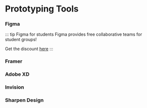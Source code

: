 # Prototyping Tools

### Figma

<LevelWithButton desc="Figma helps teams create, test, and ship better designs from start to finish." link="https://www.figma.com/"  image="/images/figma.png" button="Start Designing"/>

::: tip Figma for students
Figma provides free collaborative teams for student groups!

Get the discount [here](https://www.figma.com/education/)
:::


### Framer

<LevelWithButton desc="Framer allows you to create responsive layouts, design realistic prototypes, and bring everything closer to production—all in one place." link="https://www.framer.com/" :imageRight="false" image="/images/framer.png" button="Start Designing"/>

### Adobe XD

<LevelWithButton desc="Adobe XD is a platform that is equipped with countless plugins that enables you to create high-quality wireframes." link="https://www.adobe.com/ca/products/xd.html" image="https://cdn.dribbble.com/users/383572/screenshots/7699281/media/43dffd40d23d5ac1c99ca2902f9e6039.png" button="Start Designing"/>

### Invision

<LevelWithButton desc="Create rich interactive prototypes using Invision, the digital product design platform powering the world’s best user experiences!" link="https://www.invisionapp.com/" :imageRight="false" image="https://miro.medium.com/max/2400/1*YdfB-7BXjvt3uiiKK9oOLQ.jpeg" button="Start Designing"/>

### Sharpen Design 

<LevelWithButton desc="Sharpen your craft by tackling randomized design prompts." link="https://sharpen.design/" image="https://cdn.shopify.com/s/files/1/0533/2089/files/online-learning-resources-2017-sharpen-design-generator.png?format=webp&v=1498758491" button="Start Designing"/>





<!-- [MCSS Wireframe](https://xd.adobe.com/view/d776b18d-9489-4ab8-54f7-da1a588e7ecc-a147/screen/7240e180-9066-4048-825f-0d3242dde6ec/Main-Landing-Page/) -->

